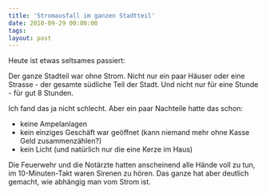 ```yaml
---
title: 'Stromausfall im ganzen Stadtteil'
date: 2010-09-29 00:00:00 
tags: 
layout: post
---
```

<p>Heute ist etwas seltsames passiert:</p>
<p>Der ganze Stadteil war ohne Strom. Nicht nur ein paar H&auml;user oder eine Strasse - der gesamte s&uuml;dliche Teil der Stadt. Und nicht nur f&uuml;r eine Stunde - f&uuml;r gut 8 Stunden.</p>
<p>Ich fand das ja nicht schlecht. Aber ein paar Nachteile hatte das schon:</p>
<ul>
<li>keine Ampelanlagen</li>
<li>kein einziges Gesch&auml;ft war ge&ouml;ffnet (kann niemand mehr ohne Kasse Geld zusammenz&auml;hlen?)</li>
<li>kein Licht (und nat&uuml;rlich nur die eine Kerze im Haus)</li>
</ul>
<p>Die Feuerwehr und die Not&auml;rzte hatten anscheinend alle H&auml;nde voll zu tun, im 10-Minuten-Takt waren Sirenen zu h&ouml;ren. Das ganze hat aber deutlich gemacht, wie abh&auml;ngig man vom Strom ist.</p>
